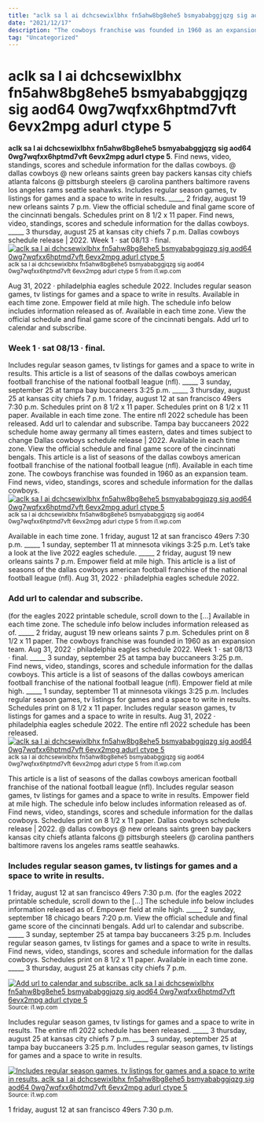 ```yaml
---
title: "aclk sa l ai dchcsewixlbhx fn5ahw8bg8ehe5 bsmyababggjqzg sig aod64 0wg7wqfxx6hptmd7vft 6evx2mpg adurl ctype 5"
date: "2021/12/17"
description: "The cowboys franchise was founded in 1960 as an expansion team."
tag: "Uncategorized"
---
```


# aclk sa l ai dchcsewixlbhx fn5ahw8bg8ehe5 bsmyababggjqzg sig aod64 0wg7wqfxx6hptmd7vft 6evx2mpg adurl ctype 5
**aclk sa l ai dchcsewixlbhx fn5ahw8bg8ehe5 bsmyababggjqzg sig aod64 0wg7wqfxx6hptmd7vft 6evx2mpg adurl ctype 5**. Find news, video, standings, scores and schedule information for the dallas cowboys. @ dallas cowboys @ new orleans saints green bay packers kansas city chiefs atlanta falcons @ pittsburgh steelers @ carolina panthers baltimore ravens los angeles rams seattle seahawks. Includes regular season games, tv listings for games and a space to write in results. _____ 2 friday, august 19 new orleans saints 7 p.m. View the official schedule and final game score of the cincinnati bengals.
Schedules print on 8 1/2 x 11 paper. Find news, video, standings, scores and schedule information for the dallas cowboys. _____ 3 thursday, august 25 at kansas city chiefs 7 p.m. Dallas cowboys schedule release | 2022. Week 1 · sat 08/13 · final.
[![aclk sa l ai dchcsewixlbhx fn5ahw8bg8ehe5 bsmyababggjqzg sig aod64 0wg7wqfxx6hptmd7vft 6evx2mpg adurl ctype 5](https://i1.wp.com/6830041 "aclk sa l ai dchcsewixlbhx fn5ahw8bg8ehe5 bsmyababggjqzg sig aod64 0wg7wqfxx6hptmd7vft 6evx2mpg adurl ctype 5")](https://i1.wp.com/6830041)
<small>aclk sa l ai dchcsewixlbhx fn5ahw8bg8ehe5 bsmyababggjqzg sig aod64 0wg7wqfxx6hptmd7vft 6evx2mpg adurl ctype 5 from i1.wp.com</small>

Aug 31, 2022 · philadelphia eagles schedule 2022. Includes regular season games, tv listings for games and a space to write in results. Available in each time zone. Empower field at mile high. The schedule info below includes information released as of. Available in each time zone. View the official schedule and final game score of the cincinnati bengals. Add url to calendar and subscribe.

### Week 1 · sat 08/13 · final.
Includes regular season games, tv listings for games and a space to write in results. This article is a list of seasons of the dallas cowboys american football franchise of the national football league (nfl). _____ 3 sunday, september 25 at tampa bay buccaneers 3:25 p.m. _____ 3 thursday, august 25 at kansas city chiefs 7 p.m. 1 friday, august 12 at san francisco 49ers 7:30 p.m. Schedules print on 8 1/2 x 11 paper. Schedules print on 8 1/2 x 11 paper. Available in each time zone. The entire nfl 2022 schedule has been released. Add url to calendar and subscribe. Tampa bay buccaneers 2022 schedule home away germany all times eastern, dates and times subject to change Dallas cowboys schedule release | 2022. Available in each time zone.
View the official schedule and final game score of the cincinnati bengals. This article is a list of seasons of the dallas cowboys american football franchise of the national football league (nfl). Available in each time zone. The cowboys franchise was founded in 1960 as an expansion team. Find news, video, standings, scores and schedule information for the dallas cowboys.
[![aclk sa l ai dchcsewixlbhx fn5ahw8bg8ehe5 bsmyababggjqzg sig aod64 0wg7wqfxx6hptmd7vft 6evx2mpg adurl ctype 5](https://i1.wp.com/6830041 "aclk sa l ai dchcsewixlbhx fn5ahw8bg8ehe5 bsmyababggjqzg sig aod64 0wg7wqfxx6hptmd7vft 6evx2mpg adurl ctype 5")](https://i1.wp.com/6830041)
<small>aclk sa l ai dchcsewixlbhx fn5ahw8bg8ehe5 bsmyababggjqzg sig aod64 0wg7wqfxx6hptmd7vft 6evx2mpg adurl ctype 5 from i1.wp.com</small>

Available in each time zone. 1 friday, august 12 at san francisco 49ers 7:30 p.m. _____ 1 sunday, september 11 at minnesota vikings 3:25 p.m. Let’s take a look at the live 2022 eagles schedule. _____ 2 friday, august 19 new orleans saints 7 p.m. Empower field at mile high. This article is a list of seasons of the dallas cowboys american football franchise of the national football league (nfl). Aug 31, 2022 · philadelphia eagles schedule 2022.

### Add url to calendar and subscribe.
(for the eagles 2022 printable schedule, scroll down to the […] Available in each time zone. The schedule info below includes information released as of. _____ 2 friday, august 19 new orleans saints 7 p.m. Schedules print on 8 1/2 x 11 paper. The cowboys franchise was founded in 1960 as an expansion team. Aug 31, 2022 · philadelphia eagles schedule 2022. Week 1 · sat 08/13 · final. _____ 3 sunday, september 25 at tampa bay buccaneers 3:25 p.m. Find news, video, standings, scores and schedule information for the dallas cowboys. This article is a list of seasons of the dallas cowboys american football franchise of the national football league (nfl). Empower field at mile high. _____ 1 sunday, september 11 at minnesota vikings 3:25 p.m.
Includes regular season games, tv listings for games and a space to write in results. Schedules print on 8 1/2 x 11 paper. Includes regular season games, tv listings for games and a space to write in results. Aug 31, 2022 · philadelphia eagles schedule 2022. The entire nfl 2022 schedule has been released.
[![aclk sa l ai dchcsewixlbhx fn5ahw8bg8ehe5 bsmyababggjqzg sig aod64 0wg7wqfxx6hptmd7vft 6evx2mpg adurl ctype 5](https://i1.wp.com/6830041 "aclk sa l ai dchcsewixlbhx fn5ahw8bg8ehe5 bsmyababggjqzg sig aod64 0wg7wqfxx6hptmd7vft 6evx2mpg adurl ctype 5")](https://i1.wp.com/6830041)
<small>aclk sa l ai dchcsewixlbhx fn5ahw8bg8ehe5 bsmyababggjqzg sig aod64 0wg7wqfxx6hptmd7vft 6evx2mpg adurl ctype 5 from i1.wp.com</small>

This article is a list of seasons of the dallas cowboys american football franchise of the national football league (nfl). Includes regular season games, tv listings for games and a space to write in results. Empower field at mile high. The schedule info below includes information released as of. Find news, video, standings, scores and schedule information for the dallas cowboys. Schedules print on 8 1/2 x 11 paper. Dallas cowboys schedule release | 2022. @ dallas cowboys @ new orleans saints green bay packers kansas city chiefs atlanta falcons @ pittsburgh steelers @ carolina panthers baltimore ravens los angeles rams seattle seahawks.

### Includes regular season games, tv listings for games and a space to write in results.
1 friday, august 12 at san francisco 49ers 7:30 p.m. (for the eagles 2022 printable schedule, scroll down to the […] The schedule info below includes information released as of. Empower field at mile high. _____ 2 sunday, september 18 chicago bears 7:20 p.m. View the official schedule and final game score of the cincinnati bengals. Add url to calendar and subscribe. _____ 3 sunday, september 25 at tampa bay buccaneers 3:25 p.m. Includes regular season games, tv listings for games and a space to write in results. Find news, video, standings, scores and schedule information for the dallas cowboys. Schedules print on 8 1/2 x 11 paper. Available in each time zone. _____ 3 thursday, august 25 at kansas city chiefs 7 p.m.


[![Add url to calendar and subscribe. aclk sa l ai dchcsewixlbhx fn5ahw8bg8ehe5 bsmyababggjqzg sig aod64 0wg7wqfxx6hptmd7vft 6evx2mpg adurl ctype 5](5267810127891887800 "aclk sa l ai dchcsewixlbhx fn5ahw8bg8ehe5 bsmyababggjqzg sig aod64 0wg7wqfxx6hptmd7vft 6evx2mpg adurl ctype 5")](https://i1.wp.com/6830041)
<small>Source: i1.wp.com</small>

Includes regular season games, tv listings for games and a space to write in results. The entire nfl 2022 schedule has been released. _____ 3 thursday, august 25 at kansas city chiefs 7 p.m. _____ 3 sunday, september 25 at tampa bay buccaneers 3:25 p.m. Includes regular season games, tv listings for games and a space to write in results.

[![Includes regular season games, tv listings for games and a space to write in results. aclk sa l ai dchcsewixlbhx fn5ahw8bg8ehe5 bsmyababggjqzg sig aod64 0wg7wqfxx6hptmd7vft 6evx2mpg adurl ctype 5](5267810127891887800 "aclk sa l ai dchcsewixlbhx fn5ahw8bg8ehe5 bsmyababggjqzg sig aod64 0wg7wqfxx6hptmd7vft 6evx2mpg adurl ctype 5")](https://i1.wp.com/6830041)
<small>Source: i1.wp.com</small>

1 friday, august 12 at san francisco 49ers 7:30 p.m.

